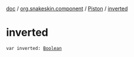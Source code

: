 [doc](../../index.md) / [org.snakeskin.component](../index.md) / [Piston](index.md) / [inverted](./inverted.md)

# inverted

`var inverted: `[`Boolean`](https://kotlinlang.org/api/latest/jvm/stdlib/kotlin/-boolean/index.html)